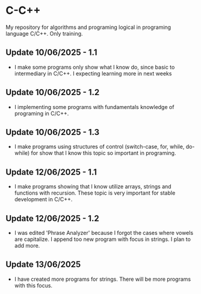 # C-C++

My repository for algorithms and programing logical in programing language C/C++. Only training.

## Update 10/06/2025 - 1.1

- I make some programs only show what I know do, since basic to intermediary in C/C++. I expecting learning more in next weeks

## Update 10/06/2025 - 1.2

- I implementing some programs with fundamentals knowledge of programing in C/C++.

## Update 10/06/2025 - 1.3

- I make programs using structures of control (switch-case, for, while, do-while) for show that I know this topic so important in programing.

## Update 12/06/2025 - 1.1

- I make programs showing that I know utilize arrays, strings and functions with recursion. These topic is very important for stable development in C/C++.

## Update 12/06/2025 - 1.2

- I was edited 'Phrase Analyzer' because I forgot the cases where vowels are capitalize. I append too new program with focus in strings. I plan to add more.

## Update 13/06/2025

- I have created more programs for strings. There will be more programs with this focus.